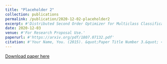 ```yaml
---
title: "Placeholder 2"
collection: publications
permalink: /publication/2020-12-02-placeholder2
excerpt: #'Distributed Second Order Optimizer for Multiclass Classification Problems.'
date: 2020-12-03
venue: #'For Research Proposal Use.'
paperurl: #'https://arxiv.org/pdf/1807.07132.pdf'
citation: #'Your Name, You. (2015). &quot;Paper Title Number 3.&quot; <i>Journal 1</i>. 1(3).'
---
```


[Download paper here](https://arxiv.org/pdf/1807.07132.pdf)

